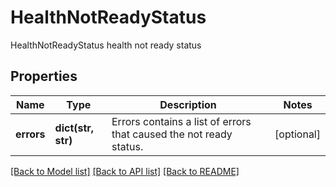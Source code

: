 # HealthNotReadyStatus

HealthNotReadyStatus health not ready status
## Properties
Name | Type | Description | Notes
------------ | ------------- | ------------- | -------------
**errors** | **dict(str, str)** | Errors contains a list of errors that caused the not ready status. | [optional] 

[[Back to Model list]](../README.md#documentation-for-models) [[Back to API list]](../README.md#documentation-for-api-endpoints) [[Back to README]](../README.md)


